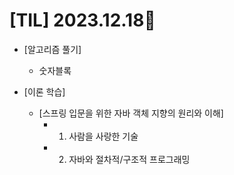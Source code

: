 # [TIL] 2023.12.18📒

* [알고리즘 풀기]
  * 숫자블록
  
* [이론 학습]
  * [스프링 입문을 위한 자바 객체 지향의 원리와 이해]
    * 001. 사람을 사랑한 기술
    * 002. 자바와 절차적/구조적 프로그래밍